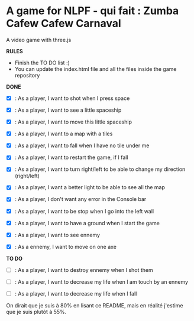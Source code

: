 A game for NLPF - qui fait : Zumba Cafew Cafew Carnaval
===========================

A video game with three.js

**RULES**
- Finish the TO DO list :)
- You can update the index.html file and all the files inside the game repository

**DONE**

- [X] : As a player, I want to shot when I press space
- [X] : As a player, I want to see a little spaceship
- [X] : As a player, I want to move this little spaceship
- [X] : As a player, I want to a map with a tiles
- [X] : As a player, I want to fall when I have no tile under me
- [X] : As a player, I want to restart the game, if I fall



- [X] : As a player, I want to turn right/left to be able to change my direction (right/left)
- [X] : As a player, I want a better light to be able to see all the map
- [x] : As a player, I don't want any error in the Console bar
- [X] : As a player, I want to be stop when I go into the left wall
- [X] : As a player, I want to have a ground when I start the game
- [X] : As a player, I want to see ennemy
- [X] : As a ennemy, I want to move on one axe

**TO DO**

- [ ] : As a player, I want to destroy ennemy when I shot them
- [ ] : As a player, I want to decrease my life when I am touch by an ennemy
- [ ] : As a player, I want to decrease my life when I fall 


On dirait que je suis à 80% en lisant ce README, mais en réalité j'estime que je suis plutôt à 55%.